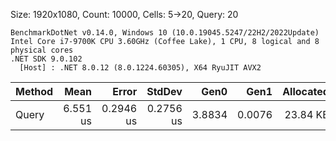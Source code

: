 ﻿Size: 1920x1080, Count: 10000, Cells: 5->20, Query: 20

```
BenchmarkDotNet v0.14.0, Windows 10 (10.0.19045.5247/22H2/2022Update)
Intel Core i7-9700K CPU 3.60GHz (Coffee Lake), 1 CPU, 8 logical and 8 physical cores
.NET SDK 9.0.102
  [Host] : .NET 8.0.12 (8.0.1224.60305), X64 RyuJIT AVX2
```

| Method | Mean     | Error     | StdDev    | Gen0   | Gen1   | Allocated |
|------- |---------:|----------:|----------:|-------:|-------:|----------:|
| Query  | 6.551 us | 0.2946 us | 0.2756 us | 3.8834 | 0.0076 |  23.84 KB |
